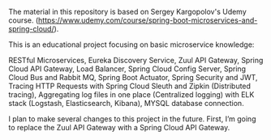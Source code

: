 The material in this repository is based on Sergey Kargopolov's Udemy course. (https://www.udemy.com/course/spring-boot-microservices-and-spring-cloud/).

This is an educational project focusing on basic microservice knowledge:

RESTful Microservices, 
Eureka Discovery Service, 
Zuul API Gateway, 
Spring Cloud API Gateway, 
Load Balancer, 
Spring Cloud Config Server, 
Spring Cloud Bus and Rabbit MQ, 
Spring Boot Actuator, 
Spring Security and JWT, 
Tracing HTTP Requests with Spring Cloud Sleuth and Zipkin (Distributed tracing), 
Aggregating log files in one place (Centralized logging) with ELK stack (Logstash, Elasticsearch, Kibana), 
MYSQL database connection. 

I plan to make several changes to this project in the future. First, I’m going to replace the Zuul API Gateway with a Spring Cloud API Gateway.